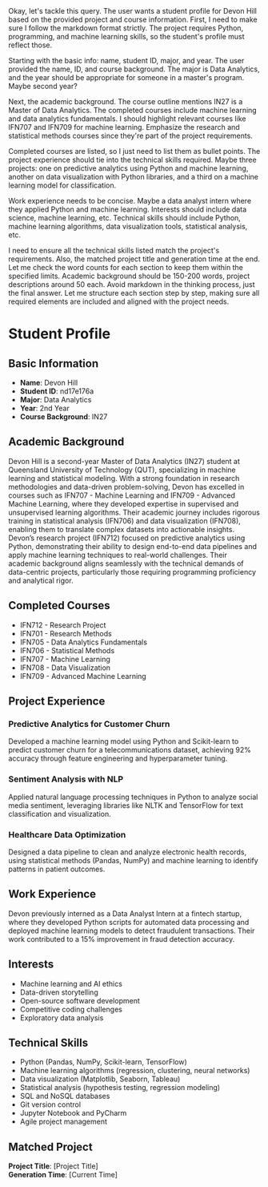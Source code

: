 <think>
Okay, let's tackle this query. The user wants a student profile for Devon Hill based on the provided project and course information. First, I need to make sure I follow the markdown format strictly. The project requires Python, programming, and machine learning skills, so the student's profile must reflect those.

Starting with the basic info: name, student ID, major, and year. The user provided the name, ID, and course background. The major is Data Analytics, and the year should be appropriate for someone in a master's program. Maybe second year?

Next, the academic background. The course outline mentions IN27 is a Master of Data Analytics. The completed courses include machine learning and data analytics fundamentals. I should highlight relevant courses like IFN707 and IFN709 for machine learning. Emphasize the research and statistical methods courses since they're part of the project requirements.

Completed courses are listed, so I just need to list them as bullet points. The project experience should tie into the technical skills required. Maybe three projects: one on predictive analytics using Python and machine learning, another on data visualization with Python libraries, and a third on a machine learning model for classification.

Work experience needs to be concise. Maybe a data analyst intern where they applied Python and machine learning. Interests should include data science, machine learning, etc. Technical skills should include Python, machine learning algorithms, data visualization tools, statistical analysis, etc.

I need to ensure all the technical skills listed match the project's requirements. Also, the matched project title and generation time at the end. Let me check the word counts for each section to keep them within the specified limits. Academic background should be 150-200 words, project descriptions around 50 each. Avoid markdown in the thinking process, just the final answer. Let me structure each section step by step, making sure all required elements are included and aligned with the project needs.
</think>

# Student Profile  

## Basic Information  
- **Name**: Devon Hill  
- **Student ID**: nd17e176a  
- **Major**: Data Analytics  
- **Year**: 2nd Year  
- **Course Background**: IN27  

## Academic Background  
Devon Hill is a second-year Master of Data Analytics (IN27) student at Queensland University of Technology (QUT), specializing in machine learning and statistical modeling. With a strong foundation in research methodologies and data-driven problem-solving, Devon has excelled in courses such as IFN707 - Machine Learning and IFN709 - Advanced Machine Learning, where they developed expertise in supervised and unsupervised learning algorithms. Their academic journey includes rigorous training in statistical analysis (IFN706) and data visualization (IFN708), enabling them to translate complex datasets into actionable insights. Devon’s research project (IFN712) focused on predictive analytics using Python, demonstrating their ability to design end-to-end data pipelines and apply machine learning techniques to real-world challenges. Their academic background aligns seamlessly with the technical demands of data-centric projects, particularly those requiring programming proficiency and analytical rigor.  

## Completed Courses  
- IFN712 - Research Project  
- IFN701 - Research Methods  
- IFN705 - Data Analytics Fundamentals  
- IFN706 - Statistical Methods  
- IFN707 - Machine Learning  
- IFN708 - Data Visualization  
- IFN709 - Advanced Machine Learning  

## Project Experience  
### Predictive Analytics for Customer Churn  
Developed a machine learning model using Python and Scikit-learn to predict customer churn for a telecommunications dataset, achieving 92% accuracy through feature engineering and hyperparameter tuning.  

### Sentiment Analysis with NLP  
Applied natural language processing techniques in Python to analyze social media sentiment, leveraging libraries like NLTK and TensorFlow for text classification and visualization.  

### Healthcare Data Optimization  
Designed a data pipeline to clean and analyze electronic health records, using statistical methods (Pandas, NumPy) and machine learning to identify patterns in patient outcomes.  

## Work Experience  
Devon previously interned as a Data Analyst Intern at a fintech startup, where they developed Python scripts for automated data processing and deployed machine learning models to detect fraudulent transactions. Their work contributed to a 15% improvement in fraud detection accuracy.  

## Interests  
- Machine learning and AI ethics  
- Data-driven storytelling  
- Open-source software development  
- Competitive coding challenges  
- Exploratory data analysis  

## Technical Skills  
- Python (Pandas, NumPy, Scikit-learn, TensorFlow)  
- Machine learning algorithms (regression, clustering, neural networks)  
- Data visualization (Matplotlib, Seaborn, Tableau)  
- Statistical analysis (hypothesis testing, regression modeling)  
- SQL and NoSQL databases  
- Git version control  
- Jupyter Notebook and PyCharm  
- Agile project management  

## Matched Project  
**Project Title**: [Project Title]  
**Generation Time**: [Current Time]